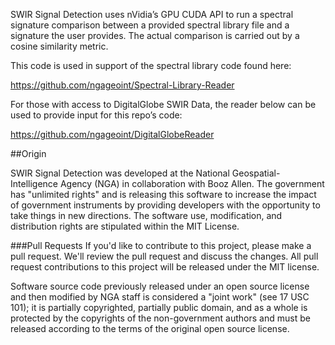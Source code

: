 SWIR Signal Detection uses nVidia’s GPU CUDA API to run a spectral signature comparison between a provided spectral library file and a signature the user provides.  The actual comparison is carried out by a cosine similarity metric. 

This code is used in support of the spectral library code found here:

https://github.com/ngageoint/Spectral-Library-Reader

For those with access to DigitalGlobe SWIR Data, the reader below can be used to provide input for this repo’s code:

https://github.com/ngageoint/DigitalGlobeReader

##Origin

SWIR Signal Detection was developed at the National Geospatial-Intelligence Agency (NGA) in collaboration with Booz Allen. The government has "unlimited rights" and is releasing this software to increase the impact of government instruments by providing developers with the opportunity to take things in new directions. The software use, modification, and distribution rights are stipulated within the MIT License. 

###Pull Requests
If you'd like to contribute to this project, please make a pull request. We'll review the pull request and discuss the changes. All pull request contributions to this project will be released under the MIT license.  

Software source code previously released under an open source license and then modified by NGA staff is considered a "joint work" (see 17 USC 101); it is partially copyrighted, partially public domain, and as a whole is protected by the copyrights of the non-government authors and must be released according to the terms of the original open source license.
